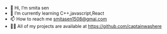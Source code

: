 - 👋 Hi, I’m smita sen
- 🌱 I’m currently learning C++,javascript,React
- 📫 How to reach me smitasen1508@gmai.com
- 👨‍💻 All of my projects are available at https://github.com/captainwashere

<!---
captainwashere/captainwashere is a ✨ special ✨ repository because its `README.md` (this file) appears on your GitHub profile.
You can click the Preview link to take a look at your changes.
--->
